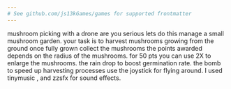 ```yaml
---
# See github.com/js13kGames/games for supported frontmatter
---
```

mushroom picking with a drone are you serious lets do this manage a small mushroom garden. your task is to harvest mushrooms growing from the ground once fully grown collect the mushrooms the points awarded depends on the radius of the mushrooms. for 50 pts you can use 2X to enlarge the mushrooms. the rain drop to boost germination rate. the bomb to speed up harvesting processes use the joystick for flying around. I used tinymusic , and zzsfx for sound effects.